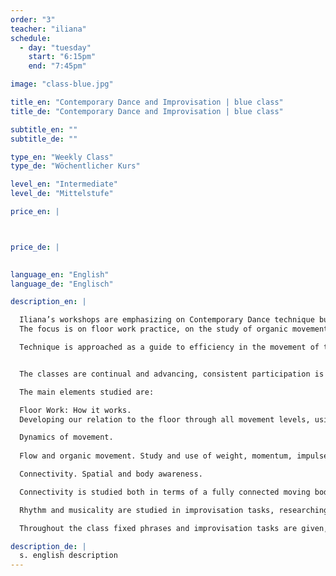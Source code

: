 ```yaml
---
order: "3"
teacher: "iliana"
schedule:
  - day: "tuesday"
    start: "6:15pm"
    end: "7:45pm"

image: "class-blue.jpg"

title_en: "Contemporary Dance and Improvisation | blue class"
title_de: "Contemporary Dance and Improvisation | blue class"

subtitle_en: ""
subtitle_de: ""

type_en: "Weekly Class"
type_de: "Wöchentlicher Kurs"

level_en: "Intermediate"
level_de: "Mittelstufe"

price_en: |



price_de: |
  

language_en: "English"
language_de: "Englisch"

description_en: |

  Iliana’s workshops are emphasizing on Contemporary Dance technique build-up and Improvisation.
  The focus is on floor work practice, on the study of organic movement, on connectivity, fluidity and awareness.

  Technique is approached as a guide to efficiency in the movement of the human body. The internal structure of the class is made to gradually deepen in the technique and develop through it.


  The classes are continual and advancing, consistent participation is recommended.

  The main elements studied are:  

  Floor Work: How it works.  
  Developing our relation to the floor through all movement levels, using multiple floor-work patterns and phrases. Using levers and clear pathways, building up a vocabulary that can be used in further  understanding the mechanics of movement. From basic floor-work patterns to advanced, complicated ones, floor acrobatics, handstands, coordinations.

  Dynamics of movement.  
  
  Flow and organic movement. Study and use of weight, momentum, impulse, swing and flow of movement, developing the body’s kinetic intelligence. How grounding works, how to stay connected to the floor through the study of body structure (bones and joints), of weight and use of breath. Organic movement and its impact to the body, use of own body structure in the most efficient way.

  Connectivity. Spatial and body awareness.

  Connectivity is studied both in terms of a fully connected moving body and of a mover in a state of full connection with their environment. How the body moves in its full awareness, connecting and interacting with its environment - the other people, the space, the floor- and its own inner state at the same time. Spatial and body awareness, together with connectivity practice, helps to develop a unified physical and mental consciousness, thus a moving body in its full consciousness expressing itself in space and time.

  Rhythm and musicality are studied in improvisation tasks, researching different ways to connect to the music heard and to the inner musicality of the body. Building the awareness of choices made, listening to our inner musicality and allowing it to move us in a conscious way.

  Throughout the class fixed phrases and improvisation tasks are given, practicing the aforementioned elements. The material is highly physical and classes often end up on a longer phrase practice, built from the accumulation of smaller exercises, working also on physical strength, stamina and memory.

description_de: |
  s. english description
---
```


